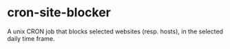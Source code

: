 # cron-site-blocker
A unix CRON job that blocks selected websites (resp. hosts), in the selected daily time frame.
